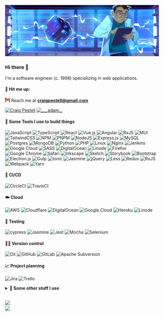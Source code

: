 <img src="./banner.webp" alt="banner"/>

### Hi there 👋

I'm a software engineer (c. 1998) specializing in web applications.  

#### 🤙 Hit me up:

<a href="mailto:craigpestell@gmail.com" target="blank"><img align="center"
      src="./gmail.svg"
      alt="craigpestell@gmail.com" height="16" style="aspect-ratio: 1 / 1; vertical-align: -1.05px; line-height: 16px;" /></a>
 Reach me at **craigpestell@gmail.com**
<p align="left">
  <a href="https://www.linkedin.com/in/craigpestell/" target="blank"><img align="center"
      src="https://raw.githubusercontent.com/rahuldkjain/github-profile-readme-generator/master/src/images/icons/Social/linked-in-alt.svg"
      alt="Craig Pestell" height="30" width="40" /></a>
  <a href="https://instagram.com/repnthew" target="blank"><img align="center"
      src="https://raw.githubusercontent.com/rahuldkjain/github-profile-readme-generator/master/src/images/icons/Social/instagram.svg"
      alt="_._.adam._" height="30" width="40" /></a>
</p>

#### 🚀 Some Tools I use to build things

![JavaScript](https://img.shields.io/badge/javascript-%23323330.svg?style=for-the-badge&logo=javascript&logoColor=%23F7DF1E)
![TypeScript](https://img.shields.io/badge/typescript-%23007ACC.svg?style=for-the-badge&logo=typescript&logoColor=white)
![React](https://img.shields.io/badge/react-%2320232a.svg?style=for-the-badge&logo=react&logoColor=%2361DAFB)
![Vue.js](https://img.shields.io/badge/vuejs-%2335495e.svg?style=for-the-badge&logo=vuedotjs&logoColor=%234FC08D)
![Angular](https://img.shields.io/badge/angular-%23DD0031.svg?style=for-the-badge&logo=angular&logoColor=white)
![RxJS](https://img.shields.io/badge/rxjs-%23B7178C.svg?style=for-the-badge&logo=reactivex&logoColor=white)
![MUI](https://img.shields.io/badge/MUI-%230081CB.svg?style=for-the-badge&logo=mui&logoColor=white)
![TailwindCSS](https://img.shields.io/badge/tailwindcss-%2338B2AC.svg?style=for-the-badge&logo=tailwind-css&logoColor=white)
![NPM](https://img.shields.io/badge/NPM-%23CB3837.svg?style=for-the-badge&logo=npm&logoColor=white)
![PNPM](https://img.shields.io/badge/pnpm-%234a4a4a.svg?style=for-the-badge&logo=pnpm&logoColor=f69220)
![NodeJS](https://img.shields.io/badge/node.js-6DA55F?style=for-the-badge&logo=node.js&logoColor=white)
![Express.js](https://img.shields.io/badge/express.js-%23404d59.svg?style=for-the-badge&logo=express&logoColor=%2361DAFB)
![MySQL](https://img.shields.io/badge/mysql-%2300f.svg?style=for-the-badge&logo=mysql&logoColor=white)
![Postgres](https://img.shields.io/badge/postgres-%23316192.svg?style=for-the-badge&logo=postgresql&logoColor=white)
![MongoDB](https://img.shields.io/badge/MongoDB-%234ea94b.svg?style=for-the-badge&logo=mongodb&logoColor=white)
![Python](https://img.shields.io/badge/python-3670A0?style=for-the-badge&logo=python&logoColor=ffdd54)
![PHP](https://img.shields.io/badge/php-%23777BB4.svg?style=for-the-badge&logo=php&logoColor=white)
![Linux](https://img.shields.io/badge/Linux-FCC624?style=for-the-badge&logo=linux&logoColor=black)
![Nginx](https://img.shields.io/badge/nginx-%23009639.svg?style=for-the-badge&logo=nginx&logoColor=white)
![Jenkins](https://img.shields.io/badge/jenkins-%232C5263.svg?style=for-the-badge&logo=jenkins&logoColor=white)
![Google Cloud](https://img.shields.io/badge/GoogleCloud-%234285F4.svg?style=for-the-badge&logo=google-cloud&logoColor=white)
![SASS](https://img.shields.io/badge/SASS-hotpink.svg?style=for-the-badge&logo=SASS&logoColor=white)
![DigitalOcean](https://img.shields.io/badge/DigitalOcean-%230167ff.svg?style=for-the-badge&logo=digitalOcean&logoColor=white)
![Linode](https://img.shields.io/badge/linode-00A95C?style=for-the-badge&logo=linode&logoColor=white)
![Firefox](https://img.shields.io/badge/Firefox-FF7139?style=for-the-badge&logo=Firefox-Browser&logoColor=white)
![Google Chrome](https://img.shields.io/badge/Google%20Chrome-4285F4?style=for-the-badge&logo=GoogleChrome&logoColor=white)
![Safari](https://img.shields.io/badge/Safari-000000?style=for-the-badge&logo=Safari&logoColor=white)
![Inkscape](https://img.shields.io/badge/Inkscape-e0e0e0?style=for-the-badge&logo=inkscape&logoColor=080A13)
![Sketch](https://img.shields.io/badge/Sketch-FFB387?style=for-the-badge&logo=sketch&logoColor=black)
![Storybook](https://img.shields.io/badge/-Storybook-FF4785?style=for-the-badge&logo=storybook&logoColor=white)
![Bootstrap](https://img.shields.io/badge/bootstrap-%238511FA.svg?style=for-the-badge&logo=bootstrap&logoColor=white)
![Electron.js](https://img.shields.io/badge/Electron-191970?style=for-the-badge&logo=Electron&logoColor=white)
![Gulp](https://img.shields.io/badge/GULP-%23CF4647.svg?style=for-the-badge&logo=gulp&logoColor=white)
![Ionic](https://img.shields.io/badge/Ionic-%233880FF.svg?style=for-the-badge&logo=Ionic&logoColor=white)
![Jasmine](https://img.shields.io/badge/jasmine-%238A4182.svg?style=for-the-badge&logo=jasmine&logoColor=white)
![jQuery](https://img.shields.io/badge/jquery-%230769AD.svg?style=for-the-badge&logo=jquery&logoColor=white)
![Less](https://img.shields.io/badge/less-2B4C80?style=for-the-badge&logo=less&logoColor=white)
![Redux](https://img.shields.io/badge/redux-%23593d88.svg?style=for-the-badge&logo=redux&logoColor=white)
![RxJS](https://img.shields.io/badge/rxjs-%23B7178C.svg?style=for-the-badge&logo=reactivex&logoColor=white)
![Webpack](https://img.shields.io/badge/webpack-%238DD6F9.svg?style=for-the-badge&logo=webpack&logoColor=black)
![Yarn](https://img.shields.io/badge/yarn-%232C8EBB.svg?style=for-the-badge&logo=yarn&logoColor=white)

#### 🧱 CI/CD
![CircleCI](https://img.shields.io/badge/circle%20ci-%23161616.svg?style=for-the-badge&logo=circleci&logoColor=white)
![TravisCI](https://img.shields.io/badge/travis%20ci-%232B2F33.svg?style=for-the-badge&logo=travis&logoColor=white)

#### ☁️ Cloud
![AWS](https://img.shields.io/badge/AWS-%23FF9900.svg?style=for-the-badge&logo=amazon-aws&logoColor=white)
![Cloudflare](https://img.shields.io/badge/Cloudflare-F38020?style=for-the-badge&logo=Cloudflare&logoColor=white)
![DigitalOcean](https://img.shields.io/badge/DigitalOcean-%230167ff.svg?style=for-the-badge&logo=digitalOcean&logoColor=white)
![Google Cloud](https://img.shields.io/badge/GoogleCloud-%234285F4.svg?style=for-the-badge&logo=google-cloud&logoColor=white)
![Heroku](https://img.shields.io/badge/heroku-%23430098.svg?style=for-the-badge&logo=heroku&logoColor=white)
![Linode](https://img.shields.io/badge/linode-00A95C?style=for-the-badge&logo=linode&logoColor=white)

#### 🧪 Testing
![cypress](https://img.shields.io/badge/-cypress-%23E5E5E5?style=for-the-badge&logo=cypress&logoColor=058a5e)
![Jasmine](https://img.shields.io/badge/-Jasmine-%238A4182?style=for-the-badge&logo=Jasmine&logoColor=white)
![Jest](https://img.shields.io/badge/-jest-%23C21325?style=for-the-badge&logo=jest&logoColor=white)
![Mocha](https://img.shields.io/badge/-mocha-%238D6748?style=for-the-badge&logo=mocha&logoColor=white)
![Selenium](https://img.shields.io/badge/-selenium-%43B02A?style=for-the-badge&logo=selenium&logoColor=white)

#### 🧑‍💻 Version control
![Git](https://img.shields.io/badge/git-%23F05033.svg?style=for-the-badge&logo=git&logoColor=white)
![GitHub](https://img.shields.io/badge/github-%23121011.svg?style=for-the-badge&logo=github&logoColor=white)
![GitLab](https://img.shields.io/badge/gitlab-%23181717.svg?style=for-the-badge&logo=gitlab&logoColor=white)
![Apache Subversion](https://img.shields.io/badge/subversion-%23809CC9.svg?style=for-the-badge&logo=subversion&logoColor=white)

#### 📈 Project planning
![Jira](https://img.shields.io/badge/jira-%230A0FFF.svg?style=for-the-badge&logo=jira&logoColor=white)
![Trello](https://img.shields.io/badge/Trello-%23026AA7.svg?style=for-the-badge&logo=Trello&logoColor=white)

<details>
<summary> <b>📱 Some other stuff I use </b></summary>

  #### 📝 IDEs
  ![Atom](https://img.shields.io/badge/Atom-%2366595C.svg?style=for-the-badge&logo=atom&logoColor=white)
  ![CodePen](https://img.shields.io/badge/CodePen-white?style=for-the-badge&logo=codepen&logoColor=black)
  ![Eclipse](https://img.shields.io/badge/Eclipse-FE7A16.svg?style=for-the-badge&logo=Eclipse&logoColor=white)
  ![IntelliJ IDEA](https://img.shields.io/badge/IntelliJIDEA-000000.svg?style=for-the-badge&logo=intellij-idea&logoColor=white)
  ![PyCharm](https://img.shields.io/badge/pycharm-143?style=for-the-badge&logo=pycharm&logoColor=black&color=black&labelColor=green)
  ![Vim](https://img.shields.io/badge/VIM-%2311AB00.svg?style=for-the-badge&logo=vim&logoColor=white)
  ![Visual Studio Code](https://img.shields.io/badge/Visual%20Studio%20Code-0078d7.svg?style=for-the-badge&logo=visual-studio-code&logoColor=white)
  ![Visual Studio](https://img.shields.io/badge/Visual%20Studio-5C2D91.svg?style=for-the-badge&logo=visual-studio&logoColor=white)
  ![WebStorm](https://img.shields.io/badge/webstorm-143?style=for-the-badge&logo=webstorm&logoColor=white&color=black)

  #### 🔨 Languages
  ![C](https://img.shields.io/badge/c-%2300599C.svg?style=for-the-badge&logo=c&logoColor=white)
  ![C++](https://img.shields.io/badge/c++-%2300599C.svg?style=for-the-badge&logo=c%2B%2B&logoColor=white)
  ![CSS3](https://img.shields.io/badge/css3-%231572B6.svg?style=for-the-badge&logo=css3&logoColor=white)
  ![HTML5](https://img.shields.io/badge/html5-%23E34F26.svg?style=for-the-badge&logo=html5&logoColor=white)
  ![Java](https://img.shields.io/badge/java-%23ED8B00.svg?style=for-the-badge&logo=openjdk&logoColor=white)
  ![JavaScript](https://img.shields.io/badge/javascript-%23323330.svg?style=for-the-badge&logo=javascript&logoColor=%23F7DF1E)
  ![Markdown](https://img.shields.io/badge/markdown-%23000000.svg?style=for-the-badge&logo=markdown&logoColor=white)
  ![PHP](https://img.shields.io/badge/php-%23777BB4.svg?style=for-the-badge&logo=php&logoColor=white)
  ![Python](https://img.shields.io/badge/python-3670A0?style=for-the-badge&logo=python&logoColor=ffdd54)
  ![Shell Script](https://img.shields.io/badge/shell_script-%23121011.svg?style=for-the-badge&logo=gnu-bash&logoColor=white)
  ![TypeScript](https://img.shields.io/badge/typescript-%23007ACC.svg?style=for-the-badge&logo=typescript&logoColor=white)
  ![ESLint](https://img.shields.io/badge/ESLint-4B3263?style=for-the-badge&logo=eslint&logoColor=white)

  #### 🖥️ OS
  ![Android](https://img.shields.io/badge/Android-3DDC84?style=for-the-badge&logo=android&logoColor=white)
  ![Arch](https://img.shields.io/badge/Arch%20Linux-1793D1?logo=arch-linux&logoColor=fff&style=for-the-badge)
  ![Cent OS](https://img.shields.io/badge/cent%20os-002260?style=for-the-badge&logo=centos&logoColor=F0F0F0)
  ![Chrome OS](https://img.shields.io/badge/chrome%20os-3d89fc?style=for-the-badge&logo=google%20chrome&logoColor=white)
  ![Debian](https://img.shields.io/badge/Debian-D70A53?style=for-the-badge&logo=debian&logoColor=white)
  ![Fedora](https://img.shields.io/badge/Fedora-294172?style=for-the-badge&logo=fedora&logoColor=white)
  ![FreeBSD](https://img.shields.io/badge/-FreeBSD-%23870000?style=for-the-badge&logo=freebsd&logoColor=white)
  ![Kali](https://img.shields.io/badge/Kali-268BEE?style=for-the-badge&logo=kalilinux&logoColor=white)
  ![Linux](https://img.shields.io/badge/Linux-FCC624?style=for-the-badge&logo=linux&logoColor=black)
  ![macOS](https://img.shields.io/badge/mac%20os-000000?style=for-the-badge&logo=macos&logoColor=F0F0F0)
  ![openSUSE](https://img.shields.io/badge/openSUSE-%2364B345?style=for-the-badge&logo=openSUSE&logoColor=white)
  ![Red Hat](https://img.shields.io/badge/Red%20Hat-EE0000?style=for-the-badge&logo=redhat&logoColor=white)
  ![Ubuntu](https://img.shields.io/badge/Ubuntu-E95420?style=for-the-badge&logo=ubuntu&logoColor=white)
  ![Windows](https://img.shields.io/badge/Windows-0078D6?style=for-the-badge&logo=windows&logoColor=white)
  ![Windows 11](https://img.shields.io/badge/Windows%2011-%230079d5.svg?style=for-the-badge&logo=Windows%2011&logoColor=white)

  #### 🏢 MS
  ![Microsoft](https://img.shields.io/badge/Microsoft-0078D4?style=for-the-badge&logo=microsoft&logoColor=white)
  ![Microsoft Access](https://img.shields.io/badge/Microsoft_Access-A4373A?style=for-the-badge&logo=microsoft-access&logoColor=white)
  ![Microsoft Excel](https://img.shields.io/badge/Microsoft_Excel-217346?style=for-the-badge&logo=microsoft-excel&logoColor=white)
  ![Microsoft Office](https://img.shields.io/badge/Microsoft_Office-D83B01?style=for-the-badge&logo=microsoft-office&logoColor=white)
  ![Microsoft PowerPoint](https://img.shields.io/badge/Microsoft_PowerPoint-B7472A?style=for-the-badge&logo=microsoft-powerpoint&logoColor=white)
  ![Microsoft Visio ](https://img.shields.io/badge/Microsoft_Visio-3955A3?style=for-the-badge&logo=microsoft-visio&logoColor=white)
  ![Microsoft Word](https://img.shields.io/badge/Microsoft_Word-2B579A?style=for-the-badge&logo=microsoft-word&logoColor=white)

  #### 🎧 Music
  ![Sound Cloud](https://img.shields.io/badge/sound%20cloud-FF5500?style=for-the-badge&logo=soundcloud&logoColor=white)
  ![Spotify](https://img.shields.io/badge/Spotify-1ED760?style=for-the-badge&logo=spotify&logoColor=white)

  #### 🎲 Game platforms
  ![Battle.net](https://img.shields.io/badge/battle.net-%2300AEFF.svg?style=for-the-badge&logo=battle.net&logoColor=white)
  ![EA](https://img.shields.io/badge/ea-%23000000.svg?style=for-the-badge&logo=ea&logoColor=white)
  ![Epic Games](https://img.shields.io/badge/epicgames-%23313131.svg?style=for-the-badge&logo=epicgames&logoColor=white)
  ![nVIDIA](https://img.shields.io/badge/nVIDIA-%2376B900.svg?style=for-the-badge&logo=nVIDIA&logoColor=white)
  ![PlayStation Network](https://img.shields.io/badge/PSN-%230070D1.svg?style=for-the-badge&logo=Playstation&logoColor=white)
  ![Riot Games](https://img.shields.io/badge/riotgames-D32936.svg?style=for-the-badge&logo=riotgames&logoColor=white)
  ![Steam](https://img.shields.io/badge/steam-%23000000.svg?style=for-the-badge&logo=steam&logoColor=white)
  ![Ubisoft](https://img.shields.io/badge/Ubisoft-%23F5F5F5.svg?style=for-the-badge&logo=Ubisoft&logoColor=black)
  ![Xbox](https://img.shields.io/badge/xbox-%23107C10.svg?style=for-the-badge&logo=xbox&logoColor=white)

  #### 🎮 Consoles
  ![Playstation 3](https://img.shields.io/badge/Playstation%203-003791?style=for-the-badge&logo=playstation-3&logoColor=white)
  ![Playstation 4](https://img.shields.io/badge/Playstation%204-003791?style=for-the-badge&logo=playstation-4&logoColor=white)
  ![Switch](https://img.shields.io/badge/Switch-E60012?style=for-the-badge&logo=nintendo-switch&logoColor=white)
  ![Xbox](https://img.shields.io/badge/xbox-%23107C10.svg?style=for-the-badge&logo=xbox&logoColor=white)

  #### 🔮 Other
  ![Discord](https://img.shields.io/badge/Discord-%235865F2.svg?style=for-the-badge&logo=discord&logoColor=white)
  ![Gmail](https://img.shields.io/badge/Gmail-D14836?style=for-the-badge&logo=gmail&logoColor=white)
  ![Google Meet](https://img.shields.io/badge/Google%20Meet-00897B?style=for-the-badge&logo=google-meet&logoColor=white)
  ![Instagram](https://img.shields.io/badge/Instagram-%23E4405F.svg?style=for-the-badge&logo=Instagram&logoColor=white)
  ![LinkedIn](https://img.shields.io/badge/linkedin-%230077B5.svg?style=for-the-badge&logo=linkedin&logoColor=white)
  ![Outlook](https://img.shields.io/badge/Microsoft_Outlook-0078D4?style=for-the-badge&logo=microsoft-outlook&logoColor=white)
  ![Pinterest](https://img.shields.io/badge/Pinterest-%23E60023.svg?style=for-the-badge&logo=Pinterest&logoColor=white)
  ![Reddit](https://img.shields.io/badge/Reddit-FF4500?style=for-the-badge&logo=reddit&logoColor=white)
  ![Signal](https://img.shields.io/badge/Signal-%23039BE5.svg?style=for-the-badge&logo=Signal&logoColor=white)
  ![Skype](https://img.shields.io/badge/Skype-%2300AFF0.svg?style=for-the-badge&logo=Skype&logoColor=white)
  ![Slack](https://img.shields.io/badge/Slack-4A154B?style=for-the-badge&logo=slack&logoColor=white)
  ![Snapchat](https://img.shields.io/badge/Snapchat-%23FFFC00.svg?style=for-the-badge&logo=Snapchat&logoColor=white)
  ![TikTok](https://img.shields.io/badge/TikTok-%23000000.svg?style=for-the-badge&logo=TikTok&logoColor=white)
  ![Twitch](https://img.shields.io/badge/Twitch-%239146FF.svg?style=for-the-badge&logo=Twitch&logoColor=white)
  ![WhatsApp](https://img.shields.io/badge/WhatsApp-25D366?style=for-the-badge&logo=whatsapp&logoColor=white)
  ![YouTube](https://img.shields.io/badge/YouTube-%23FF0000.svg?style=for-the-badge&logo=YouTube&logoColor=white)
  ![Zoom](https://img.shields.io/badge/Zoom-2D8CFF?style=for-the-badge&logo=zoom&logoColor=white)
</details>

<br/>
<p align="left">
  <img  src="https://github-readme-stats.vercel.app/api/top-langs/?username=craigpestell&layout=compact&hide=HTML&langs_count=10&bg_color=0,EE82EE,FFFFFF&theme=graywhite"/><br/>
  <img src="https://github-readme-stats.vercel.app/api?username=craigpestell&show_icons=true&hide_border=false&line_height=20&show_owner=true&bg_color=0,EE82EE,FFFFFF&theme=graywhite"/>
</p>



<!--
**craigpestell/craigpestell** is a ✨ _special_ ✨ repository because its `README.md` (this file) appears on your GitHub profile.
:Here are some ideas to get you started:

- 🔭 I’m currently working on ...
- 🌱 I’m currently learning ...
- 👯 I’m looking to collaborate on ...
- 🤔 I’m looking for help with ...
- 💬 Ask me about ...
- 📫 How to reach me: ...
- 😄 Pronouns: ...
- ⚡ Fun fact: ...
-->
